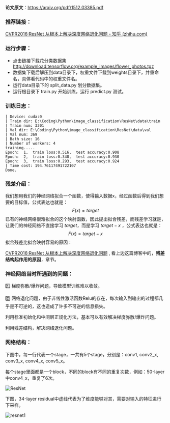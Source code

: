 **论文原文**：https://arxiv.org/pdf/1512.03385.pdf



### 推荐链接：

[CVPR2016:ResNet 从根本上解决深度网络退化问题 - 知乎 (zhihu.com)](https://zhuanlan.zhihu.com/p/106764370)



### 运行步骤：

+ 点击链接下载花分类数据集 http://download.tensorflow.org/example_images/flower_photos.tgz
+ 数据集下载后解压到data目录下，权重文件下载到weights目录下，并重命名，具体看代码中的权重文件名。
+ 运行data目录下的 split_data.py 划分数据集。
+ 运行根目录下 train.py 开始训练，运行 predict.py 测试。



### 训练日志：
```
| Device: cuda:0
| Train dir: E:\Coding\Python\image_classification\ResNet\data\train
| Train num: 3301
| Val dir: E:\Coding\Python\image_classification\ResNet\data\val
| Val num: 369
| Bath size: 16
| Number of workers: 4
training.....
Epoch:  1,  train loss:0.516,  test accuracy:0.908
Epoch:  2,  train loss:0.348,  test accuracy:0.930
Epoch:  3,  train loss:0.293,  test accuracy:0.924
| Time cost: 194.76117491722107
Done.
```


### 残差介绍：

我们想用我们的神经网络拟合一个函数，使得输入数据x，经过函数后得到我们想要的目标值，公式表达也就是：
$$
F(x)=target
$$
已有的神经网络很难拟合的这个映射函数，因此提出拟合残差，而残差学习就是，让我们的神经网络不直接学习 $target$，而是学习 $target-x$ ，公式表达也就是：
$$
F(x)=target-x
$$
拟合残差比拟合映射容易的原因：

[CVPR2016:ResNet 从根本上解决深度网络退化问题](https://zhuanlan.zhihu.com/p/106764370) , 看上边这篇博客中的，**残差结构起作用的原因**，章节。



### 神经网络当时所遇到的问题：

:one: 梯度弥散/爆炸问题，导致模型训练难以收敛。

:two: 网络退化问题，由于非线性激活函数Relu的存在，每次输入到输出的过程都几乎是不可逆的，这也造成了许多不可逆的信息损失。



利用标准初始化和中间层正规化方法，基本可以有效解决梯度弥散/爆炸问题。

利用残差结构，解决网络退化问题。



### 网络结构：

下图中，每一行代表一个stage，一共有5个stage，分别是：conv1, conv2_x, conv3_x, conv4_x, conv5_x。

每个stage里面都是一个block，不同的block有不同的重复次数，例如：50-layer中conv4_x，重复了6次。

![ResNet](https://images.cnblogs.com/cnblogs_com/blogs/471668/galleries/1907323/o_220330034611_resnet.png)

下图，34-layer residual中虚线代表为了维度能够对其，需要对输入的特征进行下采样。

![resnet1](https://images.cnblogs.com/cnblogs_com/blogs/471668/galleries/1907323/o_220330034619_resnet1.png)



